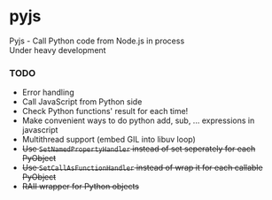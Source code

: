 # pyjs
Pyjs - Call Python code from Node.js in process  
Under heavy development

### TODO
+ Error handling
+ Call JavaScript from Python side
+ Check Python functions' result for each time!
+ Make convenient ways to do python add, sub, ... expressions in javascript
+ Multithread support (embed GIL into libuv loop)
+ ~~Use `SetNamedPropertyHandler` instead of set seperately for each PyObject~~
+ ~~Use `SetCallAsFunctionHandler` instead of wrap it for each callable PyObject~~
+ ~~RAII wrapper for Python objects~~
